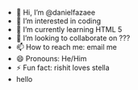 - 👋 Hi, I’m @danielfazaee
- 👀 I’m interested in coding
- 🌱 I’m currently learning HTML 5
- 💞️ I’m looking to collaborate on ???
- 📫 How to reach me: email me
- 😄 Pronouns: He/Him
- ⚡ Fun fact: rishit loves stella
- hello
<!---
danielfazaee/danielfazaee is a ✨ special ✨ repository because its `README.md` (this file) appears on your GitHub profile.
You can click the Preview link to take a look at your changes.
--->
